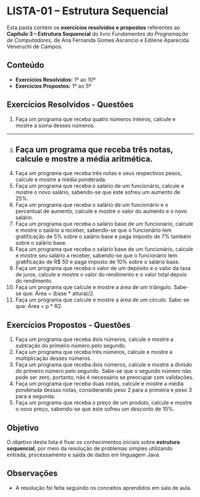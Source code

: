 # LISTA-01 – Estrutura Sequencial

Esta pasta contém os **exercícios resolvidos e propostos** referentes ao **Capítulo 3 – Estrutura Sequencial** do livro *Fundamentos da Programação de Computadores*, de Ana Fernanda Gomes Ascencio e Edilene Aparecida Veneruchi de Campos.

## Conteúdo

- **Exercícios Resolvidos:** 1º ao 10º  
- **Exercícios Propostos:** 1º ao 5º

## Exercícios Resolvidos - Questões

1. Faça um programa que receba quatro números inteiros, calcule e mostre a soma desses números.
-----------------------------------------------------------------------------
3. Faça um programa que receba três notas, calcule e mostre a média aritmética.
   -----------------------------------------------------------------------------
5. Faça um programa que receba três notas e seus respectivos pesos, calcule e mostre a média ponderada.
6. Faça um programa que receba o salário de um funcionário, calcule e mostre o novo salário, sabendo-se que este sofreu um aumento de 25%.
7. Faça um programa que receba o salário de um funcionário e o percentual de aumento, calcule e mostre o valor do aumento e o novo salário.
8. Faça um programa que receba o salário base de um funcionário, calcule e mostre o salário a receber, sabendo-se que o funcionário tem gratificação de 5% sobre o salário base e paga imposto de 7% também sobre o salário base.
9. Faça um programa que receba o salário base de um funcionário, calcule e mostre seu salário a receber, sabendo-se que o funcionário tem gratificação de R$ 50 e paga imposto de 10% sobre o salário base.
10. Faça um programa que receba o valor de um depósito e o valor da taxa de juros, calcule e mostre o valor do rendimento e o valor total depois do rendimento.
11. Faça um programa que calcule e mostre a área de um triângulo. Sabe-se que: Área = (base * altura)/2.
12. Faça um programa que calcule e mostre a área de um círculo. Sabe-se que: Área = p * R2.

## Exercícios Propostos - Questões

1. Faça um programa que receba dois números, calcule e mostre a subtração do primeiro número pelo segundo.
2. Faça um programa que receba três números, calcule e mostre a multiplicação desses números.
3. Faça um programa que receba dois números, calcule e mostre a divisão do primeiro número pelo segundo. Sabe-se que o segundo número não pode ser zero, portanto, não é necessário se preocupar com validações.
4. Faça um programa que receba duas notas, calcule e mostre a média ponderada dessas notas, considerando peso 2 para a primeira e peso 3 para a segunda.
5. Faça um programa que receba o preço de um produto, calcule e mostre o novo preço, sabendo-se que este sofreu um desconto de 10%.

## Objetivo

O objetivo desta lista é fixar os conhecimentos iniciais sobre **estrutura sequencial**, por meio da resolução de problemas simples utilizando entrada, processamento e saída de dados em linguagem Java.

## Observações

- A resolução foi feita seguindo os conceitos aprendidos em sala de aula.
